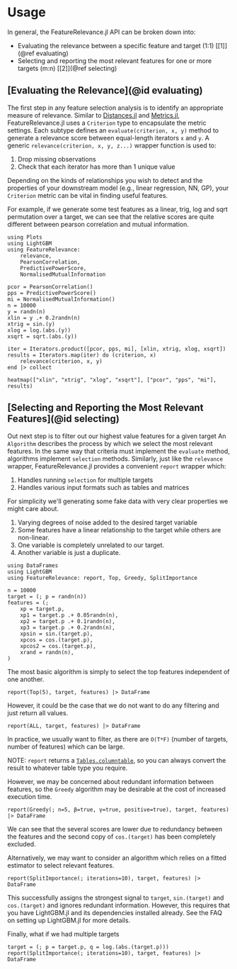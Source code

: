 # Usage

In general, the FeatureRelevance.jl API can be broken down into:

- Evaluating the relevance between a specific feature and target (1:1) [[1]](@ref evaluating)
- Selecting and reporting the most relevant features for one or more targets (m:n) [[2]](@ref selecting)


## [Evaluating the Relevance](@id evaluating)

The first step in any feature selection analysis is to identify an appropriate measure of relevance.
Similar to [Distances.jl](https://github.com/JuliaStats/Distances.jl) and [Metrics.jl](https://gitlab.invenia.ca/invenia/Metrics.jl),
FeatureRelevance.jl uses a `Criterion` type to encapsulate the metric settings.
Each subtype defines an `evaluate(criterion, x, y)` method to generate a relevance score between equal-length iterators `x` and `y`.
A generic `relevance(criterion, x, y, z...)` wrapper function is used to:

1. Drop missing observations
2. Check that each iterator has more than 1 unique value

Depending on the kinds of relationships you wish to detect and the properties of your downstream model
(e.g., linear regression, NN, GP), your `Criterion` metric can be vital in finding useful features.

For example, if we generate some test features as a linear, trig, log and sqrt permutation over a target,
we can see that the relative scores are quite different between pearson correlation and mutual information.

```@example usage-relevance
using Plots
using LightGBM
using FeatureRelevance:
    relevance,
    PearsonCorrelation,
    PredictivePowerScore,
    NormalisedMutualInformation

pcor = PearsonCorrelation()
pps = PredictivePowerScore()
mi = NormalisedMutualInformation()
n = 10000
y = randn(n)
xlin = y .+ 0.2randn(n)
xtrig = sin.(y)
xlog = log.(abs.(y))
xsqrt = sqrt.(abs.(y))

iter = Iterators.product([pcor, pps, mi], [xlin, xtrig, xlog, xsqrt])
results = Iterators.map(iter) do (criterion, x)
    relevance(criterion, x, y)
end |> collect

heatmap(["xlin", "xtrig", "xlog", "xsqrt"], ["pcor", "pps", "mi"], results)
```

## [Selecting and Reporting the Most Relevant Features](@id selecting)

Out next step is to filter out our highest value features for a given target
An `Algorithm` describes the process by which we select the most relevant features.
In the same way that criteria must implement the `evaluate` method, algorithms implement `selection` methods.
Similarly, just like the `relevance` wrapper, FeatureRelevance.jl provides a convenient `report` wrapper which:

1. Handles running `selection` for multiple targets
2. Handles various input formats such as tables and matrices

For simplicity we'll generating some fake data with very clear properties we might care about.

1. Varying degrees of noise added to the desired target variable
2. Some features have a linear relationship to the target while others are non-linear.
3. One variable is completely unrelated to our target.
4. Another variable is just a duplicate.

```@example usage-selection
using DataFrames
using LightGBM
using FeatureRelevance: report, Top, Greedy, SplitImportance

n = 10000
target = (; p = randn(n))
features = (;
    xp = target.p,
    xp1 = target.p .+ 0.05randn(n),
    xp2 = target.p .+ 0.1randn(n),
    xp3 = target.p .+ 0.2randn(n),
    xpsin = sin.(target.p),
    xpcos = cos.(target.p),
    xpcos2 = cos.(target.p),
    xrand = randn(n),
)
```

The most basic algorithm is simply to select the top features independent of one another.
```@example usage-selection
report(Top(5), target, features) |> DataFrame
```
However, it could be the case that we do not want to do any filtering and just return all values. 

`report(ALL, target, features) |> DataFrame`

In practice, we usually want to filter, as there are `O(T*F)` (number of targets, number of features) which can be large.  

NOTE: `report` returns a [`Tables.columntable`](https://tables.juliadata.org/stable/#Tables.columntable), so you can always convert the result to whatever table type you require.

However, we may be concerned about redundant information between features, so the `Greedy`
algorithm may be desirable at the cost of increased execution time.

```@example usage-selection
report(Greedy(; n=5, β=true, γ=true, positive=true), target, features) |> DataFrame
```
We can see that the several scores are lower due to redundancy between the features and the
second copy of `cos.(target)` has been completely excluded.

Alternatively, we may want to consider an algorithm which relies on a fitted estimator to select relevant features.
```@example usage-selection
report(SplitImportance(; iterations=10), target, features) |> DataFrame
```
This successfully assigns the strongest signal to `target`, `sin.(target)` and `cos.(target)` and ignores redundant information.
However, this requires that you have LightGBM.jl and its dependencies installed already.
See the FAQ on setting up LightGBM.jl for more details.

Finally, what if we had multiple targets

```@example usage-selection
target = (; p = target.p, q = log.(abs.(target.p)))
report(SplitImportance(; iterations=10), target, features) |> DataFrame
```
